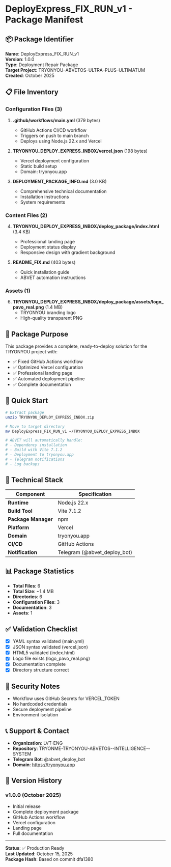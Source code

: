 # DeployExpress_FIX_RUN_v1 - Package Manifest

## 📦 Package Identifier
**Name**: DeployExpress_FIX_RUN_v1  
**Version**: 1.0.0  
**Type**: Deployment Repair Package  
**Target Project**: TRYONYOU–ABVETOS–ULTRA–PLUS–ULTIMATUM  
**Created**: October 2025

## 📋 File Inventory

### Configuration Files (3)
1. **.github/workflows/main.yml** (379 bytes)
   - GitHub Actions CI/CD workflow
   - Triggers on push to main branch
   - Deploys using Node.js 22.x and Vercel

2. **TRYONYOU_DEPLOY_EXPRESS_INBOX/vercel.json** (198 bytes)
   - Vercel deployment configuration
   - Static build setup
   - Domain: tryonyou.app

3. **DEPLOYMENT_PACKAGE_INFO.md** (3.0 KB)
   - Comprehensive technical documentation
   - Installation instructions
   - System requirements

### Content Files (2)
4. **TRYONYOU_DEPLOY_EXPRESS_INBOX/deploy_package/index.html** (3.4 KB)
   - Professional landing page
   - Deployment status display
   - Responsive design with gradient background

5. **README_FIX.md** (403 bytes)
   - Quick installation guide
   - ABVET automation instructions

### Assets (1)
6. **TRYONYOU_DEPLOY_EXPRESS_INBOX/deploy_package/assets/logo_pavo_real.png** (1.4 MB)
   - TRYONYOU branding logo
   - High-quality transparent PNG

## 🎯 Package Purpose

This package provides a complete, ready-to-deploy solution for the TRYONYOU project with:

- ✅ Fixed GitHub Actions workflow
- ✅ Optimized Vercel configuration
- ✅ Professional landing page
- ✅ Automated deployment pipeline
- ✅ Complete documentation

## 🚀 Quick Start

```bash
# Extract package
unzip TRYONYOU_DEPLOY_EXPRESS_INBOX.zip

# Move to target directory
mv DeployExpress_FIX_RUN_v1 ~/TRYONYOU_DEPLOY_EXPRESS_INBOX

# ABVET will automatically handle:
# - Dependency installation
# - Build with Vite 7.1.2
# - Deployment to tryonyou.app
# - Telegram notifications
# - Log backups
```

## 🔧 Technical Stack

| Component | Specification |
|-----------|--------------|
| **Runtime** | Node.js 22.x |
| **Build Tool** | Vite 7.1.2 |
| **Package Manager** | npm |
| **Platform** | Vercel |
| **Domain** | tryonyou.app |
| **CI/CD** | GitHub Actions |
| **Notification** | Telegram (@abvet_deploy_bot) |

## 📊 Package Statistics

- **Total Files**: 6
- **Total Size**: ~1.4 MB
- **Directories**: 6
- **Configuration Files**: 3
- **Documentation**: 3
- **Assets**: 1

## ✅ Validation Checklist

- [x] YAML syntax validated (main.yml)
- [x] JSON syntax validated (vercel.json)
- [x] HTML5 validated (index.html)
- [x] Logo file exists (logo_pavo_real.png)
- [x] Documentation complete
- [x] Directory structure correct

## 🔐 Security Notes

- Workflow uses GitHub Secrets for VERCEL_TOKEN
- No hardcoded credentials
- Secure deployment pipeline
- Environment isolation

## 📞 Support & Contact

- **Organization**: LVT-ENG
- **Repository**: TRYONME-TRYONYOU-ABVETOS--INTELLIGENCE--SYSTEM
- **Telegram Bot**: @abvet_deploy_bot
- **Domain**: https://tryonyou.app

## 📝 Version History

### v1.0.0 (October 2025)
- Initial release
- Complete deployment package
- GitHub Actions workflow
- Vercel configuration
- Landing page
- Full documentation

---

**Status**: ✅ Production Ready  
**Last Updated**: October 15, 2025  
**Package Hash**: Based on commit dfa1380
